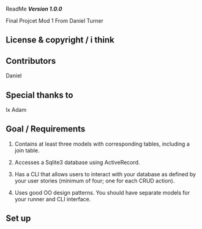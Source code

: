 ReadMe 
***Version 1.0.0***



Final Projcet Mod 1 From Daniel Turner


## License & copyright / i think 


## Contributors 
Daniel 

## Special thanks to 
Ix 
Adam 

## Goal / Requirements 


1. Contains at least three models with corresponding tables, including a join table.

2. Accesses a Sqlite3 database using ActiveRecord.

3. Has a CLI that allows users to interact with your database as defined by your user stories (minimum of four; one for each CRUD action).

4. Uses good OO design patterns. You should have separate models for your runner and CLI interface.


## Set up 